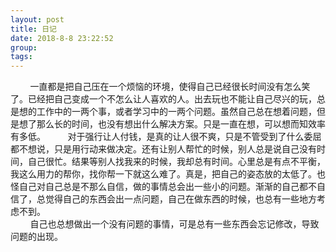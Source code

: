 ```yaml
---
layout: post  
title: 日记  
date: 2018-8-8 23:22:52  
group:   
tags:   
---  
```

&#160;&#160;&#160;&#160;&#160;&#160;&#160;&#160;一直都是把自己压在一个烦恼的环境，使得自己已经很长时间没有怎么笑了。已经把自己变成一个不怎么让人喜欢的人。出去玩也不能让自己尽兴的玩，总是想的工作中的一两个事，或者学习中的一两个问题。虽然自己总在想着问题，但是想了那么长的时间，也没有想出什么解决方案。只是一直在想，可以想而知效率有多低。
&#160;&#160;&#160;&#160;&#160;&#160;&#160;&#160;对于强行让人付钱，是真的让人很不爽，只是不管受到了什么委屈都不想说，只是用行动来做决定。还有让别人帮忙的时候，别人总是说自己没有时间，自己很忙。结果等别人找我来的时候，我却总有时间。心里总是有点不平衡，我这么用力的帮你，找你帮一下就这么难了。真是，把自己的姿态放的太低了。也怪自己对自己总是不那么自信，做的事情总会出一些小的问题。渐渐的自己都不自信了，总觉得自己的东西会出一点问题，自己在做东西的时候，也总有一些地方考虑不到。  
&#160;&#160;&#160;&#160;&#160;&#160;&#160;&#160;自己也总想做出一个没有问题的事情，可是总有一些东西会忘记修改，导致问题的出现。